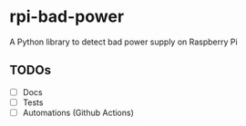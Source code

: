 # rpi-bad-power
A Python library to detect bad power supply on Raspberry Pi

## TODOs
 - [ ] Docs
 - [ ] Tests
 - [ ] Automations (Github Actions)
